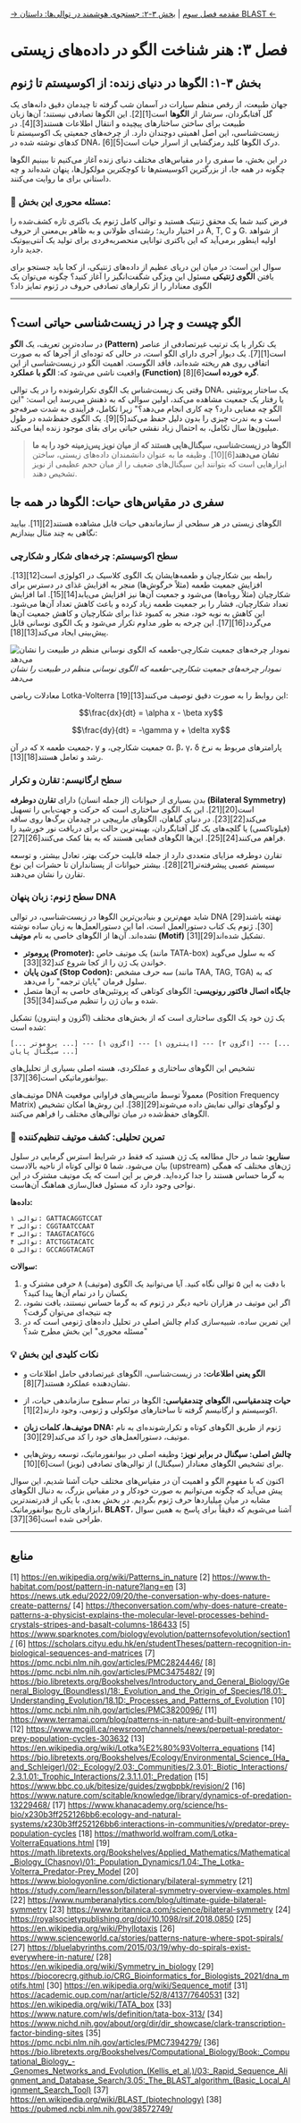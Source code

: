 [→ مقدمه فصل سوم](./00-introduction.md) | [بخش ۳-۲: جستجوی هوشمند در توالی‌ها: داستان BLAST ←](./02-intelligent-sequence-search-blast.md)

# فصل ۳: هنر شناخت الگو در داده‌های زیستی

## بخش ۳-۱: الگوها در دنیای زنده: از اکوسیستم تا ژنوم

جهان طبیعت، از رقص منظم سیارات در آسمان شب گرفته تا چیدمان دقیق دانه‌های یک گل آفتابگردان، سرشار از **الگوها** است[1][2]. این الگوها تصادفی نیستند؛ آن‌ها زبان طبیعت برای ساختن ساختارهای پیچیده و انتقال اطلاعات هستند[3][4]. در زیست‌شناسی، این اصل اهمیتی دوچندان دارد. از چرخه‌های جمعیتی یک اکوسیستم تا کدهای نوشته شده در DNA، درک الگوها کلید رمزگشایی از اسرار حیات است[5][6].

در این بخش، ما سفری را در مقیاس‌های مختلف دنیای زنده آغاز می‌کنیم تا ببینیم الگوها چگونه در همه جا، از بزرگترین اکوسیستم‌ها تا کوچکترین مولکول‌ها، پنهان شده‌اند و چه داستانی برای ما روایت می‌کنند.

### 🎯 مسئله محوری این بخش:

فرض کنید شما یک محقق ژنتیک هستید و توالی کامل ژنوم یک باکتری تازه کشف‌شده را در اختیار دارید؛ رشته‌ای طولانی و به ظاهر بی‌معنی از حروف A, T, C و G. از شواهد اولیه اینطور برمی‌آید که این باکتری توانایی منحصربه‌فردی برای تولید یک آنتی‌بیوتیک جدید دارد.

سوال این است: در میان این دریای عظیم از داده‌های ژنتیکی، از کجا باید جستجو برای یافتن **الگوی ژنتیکی** مسئول این ویژگی شگفت‌انگیز را آغاز کنید؟ چگونه می‌توان یک الگوی معنادار را از تکرارهای تصادفی حروف در ژنوم تمایز داد؟

---

## الگو چیست و چرا در زیست‌شناسی حیاتی است؟

در ساده‌ترین تعریف، یک **الگو (Pattern)** یک تکرار یا یک ترتیب غیرتصادفی از عناصر است[1][7]. یک دیوار آجری دارای الگو است، در حالی که توده‌ای از آجرها که به صورت اتفاقی روی هم ریخته شده‌اند، فاقد الگوست. اهمیت الگو در زیست‌شناسی از این واقعیت ناشی می‌شود که: **الگو با عملکرد (Function) گره خورده است**[6][8].

وقتی یک زیست‌شناس یک الگوی تکرارشونده را در یک توالی DNA، یک ساختار پروتئینی یا رفتار یک جمعیت مشاهده می‌کند، اولین سوالی که به ذهنش می‌رسد این است: "این الگو چه معنایی دارد؟ چه کاری انجام می‌دهد؟" زیرا تکامل، فرآیندی به شدت صرفه‌جو است و به ندرت چیزی را بدون دلیل حفظ می‌کند[5][9]. یک الگوی حفظ‌شده در طول میلیون‌ها سال تکامل، به احتمال زیاد نقشی حیاتی برای بقای موجود زنده ایفا می‌کند.

> **الگوها در زیست‌شناسی، سیگنال‌هایی هستند که از میان نویز پس‌زمینه خود را به ما نشان می‌دهند**[6][10]. وظیفه ما به عنوان دانشمندان داده‌های زیستی، ساختن ابزارهایی است که بتوانند این سیگنال‌های ضعیف را از میان حجم عظیمی از نویز تشخیص دهند.

## سفری در مقیاس‌های حیات: الگوها در همه جا

الگوهای زیستی در هر سطحی از سازماندهی حیات قابل مشاهده هستند[2][11]. بیایید نگاهی به چند مثال بیندازیم:

### سطح اکوسیستم: چرخه‌های شکار و شکارچی

رابطه بین شکارچیان و طعمه‌هایشان یک الگوی کلاسیک در اکولوژی است[12][13]. افزایش جمعیت طعمه (مثلاً خرگوش‌ها) منجر به افزایش غذای در دسترس برای شکارچیان (مثلاً روباه‌ها) می‌شود و جمعیت آن‌ها نیز افزایش می‌یابد[14][15]. اما افزایش تعداد شکارچیان، فشار را بر جمعیت طعمه زیاد کرده و باعث کاهش تعداد آن‌ها می‌شود. این کاهش به نوبه خود، منجر به کمبود غذا برای شکارچیان و کاهش جمعیت آن‌ها می‌گردد[16][17]. این چرخه به طور مداوم تکرار می‌شود و یک الگوی نوسانی قابل پیش‌بینی ایجاد می‌کند[13][18].

![نمودار چرخه‌های جمعیت شکارچی-طعمه که الگوی نوسانی منظم در طبیعت را نشان می‌دهد](../assets/predator-prey.jpg)
_نمودار چرخه‌های جمعیت شکارچی-طعمه که الگوی نوسانی منظم در طبیعت را نشان می‌دهد_

معادلات ریاضی Lotka-Volterra این روابط را به صورت دقیق توصیف می‌کنند[13][19]:

$$\frac{dx}{dt} = \alpha x - \beta xy$$

$$\frac{dy}{dt} = -\gamma y + \delta xy$$

که در آن x جمعیت طعمه، y جمعیت شکارچی، و α، β، γ، δ پارامترهای مربوط به نرخ رشد و تعامل هستند[18][13].

### سطح ارگانیسم: تقارن و تکرار

بدن بسیاری از حیوانات (از جمله انسان) دارای **تقارن دوطرفه (Bilateral Symmetry)** است[20][21]. این یک الگوی ساختاری است که حرکت و جهت‌یابی را تسهیل می‌کند[22][23]. در دنیای گیاهان، الگوهای مارپیچی در چیدمان برگ‌ها روی ساقه (فیلوتاکسی) یا گلچه‌های یک گل آفتابگردان، بهینه‌ترین حالت برای دریافت نور خورشید را فراهم می‌کنند[24][25]. این‌ها الگوهای فضایی هستند که به بقا کمک می‌کنند[26][27].

تقارن دوطرفه مزایای متعددی دارد از جمله قابلیت حرکت بهتر، تعادل بیشتر، و توسعه سیستم عصبی پیشرفته‌تر[21][28]. بیشتر حیوانات از پستانداران تا حشرات این نوع تقارن را نشان می‌دهند.

### سطح ژنوم: زبان پنهان DNA

شاید مهم‌ترین و بنیادین‌ترین الگوها در زیست‌شناسی، در توالی DNA نهفته باشند[29][30]. ژنوم یک کتاب دستورالعمل است، اما این دستورالعمل‌ها به زبان ساده نوشته نشده‌اند. آن‌ها از الگوهای خاصی به نام **موتیف (Motif)** تشکیل شده‌اند[29][31].

- **پروموتر (Promoter):** یک موتیف خاص (مانند TATA-box) که به سلول می‌گوید خواندن یک ژن را از کجا شروع کند[32][33].
- **کدون پایان (Stop Codon):** سه حرف مشخص (مانند TAA, TAG, TGA) که به سلول فرمان "پایان ترجمه" را می‌دهد.
- **جایگاه اتصال فاکتور رونویسی:** الگوهای کوتاهی که پروتئین‌های خاصی به آن‌ها متصل شده و بیان ژن را تنظیم می‌کنند[34][35].

یک ژن خود یک الگوی ساختاری است که از بخش‌های مختلف (اگزون و اینترون) تشکیل شده است:

`[... پروموتر ...] --- [اگزون ۱] --- [اینترون ۱] --- [اگزون ۲] --- [... سیگنال پایان ...]`

تشخیص این الگوهای ساختاری و عملکردی، هسته اصلی بسیاری از تحلیل‌های بیوانفورماتیکی است[36][37].

موتیف‌های DNA معمولاً توسط ماتریس‌های فراوانی موقعیت (Position Frequency Matrix) و لوگوهای توالی نمایش داده می‌شوند[29][38]. این روش‌ها امکان تشخیص الگوهای حفظ‌شده در میان توالی‌های مختلف را فراهم می‌کنند.

### 🔬 تمرین تحلیلی: کشف موتیف تنظیم‌کننده

**سناریو:** شما در حال مطالعه یک ژن هستید که فقط در شرایط استرس گرمایی در سلول بیان می‌شود. شما ۵ توالی کوتاه از ناحیه بالادست (upstream) ژن‌های مختلف که همگی به گرما حساس هستند را جدا کرده‌اید. فرض بر این است که یک موتیف مشترک در این نواحی وجود دارد که مسئول فعال‌سازی هماهنگ آن‌هاست.

**داده‌ها:**

```
توالی ۱: GATTACAGGTCCAT
توالی ۲: CGGTAATCCAAT
توالی ۳: TAAGTACATGCG
توالی ۴: ATCTGGTACATC
توالی ۵: GCCAGGTACAGT
```

**سوالات:**

1. با دقت به این ۵ توالی نگاه کنید. آیا می‌توانید یک الگوی (موتیف) ۸ حرفی مشترک و یکسان را در تمام آن‌ها پیدا کنید؟
2. اگر این موتیف در هزاران ناحیه دیگر در ژنوم که به گرما حساس نیستند، یافت نشود، چه نتیجه‌ای می‌توان گرفت؟
3. این تمرین ساده، شبیه‌سازی کدام چالش اصلی در تحلیل داده‌های ژنومی است که در "مسئله محوری" این بخش مطرح شد؟

### 💡 نکات کلیدی این بخش

- **الگو یعنی اطلاعات:** در زیست‌شناسی، الگوهای غیرتصادفی حامل اطلاعات و نشان‌دهنده عملکرد هستند[7][8].

- **حیات چندمقیاسی، الگوهای چندمقیاسی:** الگوها در تمام سطوح سازماندهی حیات، از اکوسیستم و ارگانیسم گرفته تا ساختارهای مولکولی و ژنومی، وجود دارند[2][1].

- **موتیف‌ها، کلمات زبان DNA:** ژنوم از طریق الگوهای کوتاه و تکرارشونده‌ای به نام موتیف، دستورالعمل‌های خود را کد می‌کند[29][30].

- **چالش اصلی: سیگنال در برابر نویز:** وظیفه اصلی در بیوانفورماتیک، توسعه روش‌هایی برای تشخیص الگوهای معنادار (سیگنال) از توالی‌های تصادفی (نویز) است[6][10].

اکنون که با مفهوم الگو و اهمیت آن در مقیاس‌های مختلف حیات آشنا شدیم، این سوال پیش می‌آید که چگونه می‌توانیم به صورت خودکار و در مقیاس بزرگ، به دنبال الگوهای مشابه در میان میلیاردها حرف ژنوم بگردیم. در بخش بعدی، با یکی از قدرتمندترین ابزارهای تاریخ بیوانفورماتیک، **BLAST**، آشنا می‌شویم که دقیقاً برای پاسخ به همین سوال طراحی شده است[36][37].

---

## **منابع**

[1] https://en.wikipedia.org/wiki/Patterns_in_nature
[2] https://www.th-habitat.com/post/pattern-in-nature?lang=en
[3] https://news.utk.edu/2022/09/20/the-conversation-why-does-nature-create-patterns/
[4] https://theconversation.com/why-does-nature-create-patterns-a-physicist-explains-the-molecular-level-processes-behind-crystals-stripes-and-basalt-columns-186433
[5] https://www.sparknotes.com/biology/evolution/patternsofevolution/section1/
[6] https://scholars.cityu.edu.hk/en/studentTheses/pattern-recognition-in-biological-sequences-and-matrices
[7] https://pmc.ncbi.nlm.nih.gov/articles/PMC2824446/
[8] https://pmc.ncbi.nlm.nih.gov/articles/PMC3475482/
[9] https://bio.libretexts.org/Bookshelves/Introductory_and_General_Biology/General_Biology_(Boundless)/18:_Evolution_and_the_Origin_of_Species/18.01:_Understanding_Evolution/18.1D:_Processes_and_Patterns_of_Evolution
[10] https://pmc.ncbi.nlm.nih.gov/articles/PMC3820096/
[11] https://www.terramai.com/blog/patterns-in-nature-and-built-environment/
[12] https://www.mcgill.ca/newsroom/channels/news/perpetual-predator-prey-population-cycles-303632
[13] https://en.wikipedia.org/wiki/Lotka%E2%80%93Volterra_equations
[14] https://bio.libretexts.org/Bookshelves/Ecology/Environmental_Science_(Ha_and_Schleiger)/02:_Ecology/2.03:_Communities/2.3.01:_Biotic_Interactions/2.3.1.01:_Trophic_Interactions/2.3.1.1.01:_Predation
[15] https://www.bbc.co.uk/bitesize/guides/zwgbpbk/revision/2
[16] https://www.nature.com/scitable/knowledge/library/dynamics-of-predation-13229468/
[17] https://www.khanacademy.org/science/hs-bio/x230b3ff252126bb6:ecology-and-natural-systems/x230b3ff252126bb6:interactions-in-communities/v/predator-prey-population-cycles
[18] https://mathworld.wolfram.com/Lotka-VolterraEquations.html
[19] https://math.libretexts.org/Bookshelves/Applied_Mathematics/Mathematical_Biology_(Chasnov)/01:_Population_Dynamics/1.04:_The_Lotka-Volterra_Predator-Prey_Model
[20] https://www.biologyonline.com/dictionary/bilateral-symmetry
[21] https://study.com/learn/lesson/bilateral-symmetry-overview-examples.html
[22] https://www.numberanalytics.com/blog/ultimate-guide-bilateral-symmetry
[23] https://www.britannica.com/science/bilateral-symmetry
[24] https://royalsocietypublishing.org/doi/10.1098/rsif.2018.0850
[25] https://en.wikipedia.org/wiki/Phyllotaxis
[26] https://www.scienceworld.ca/stories/patterns-nature-where-spot-spirals/
[27] https://bluelabyrinths.com/2015/03/19/why-do-spirals-exist-everywhere-in-nature/
[28] https://en.wikipedia.org/wiki/Symmetry_in_biology
[29] https://biocorecrg.github.io/CRG_Bioinformatics_for_Biologists_2021/dna_motifs.html
[30] https://en.wikipedia.org/wiki/Sequence_motif
[31] https://academic.oup.com/nar/article/52/8/4137/7640531
[32] https://en.wikipedia.org/wiki/TATA_box
[33] https://www.nature.com/wls/definition/tata-box-313/
[34] https://www.nichd.nih.gov/about/org/dir/dir_showcase/clark-transcription-factor-binding-sites
[35] https://pmc.ncbi.nlm.nih.gov/articles/PMC7394279/
[36] https://bio.libretexts.org/Bookshelves/Computational_Biology/Book:_Computational_Biology_-_Genomes_Networks_and_Evolution_(Kellis_et_al.)/03:_Rapid_Sequence_Alignment_and_Database_Search/3.05:_The_BLAST_algorithm_(Basic_Local_Alignment_Search_Tool)
[37] https://en.wikipedia.org/wiki/BLAST_(biotechnology)
[38] https://pubmed.ncbi.nlm.nih.gov/38572749/

